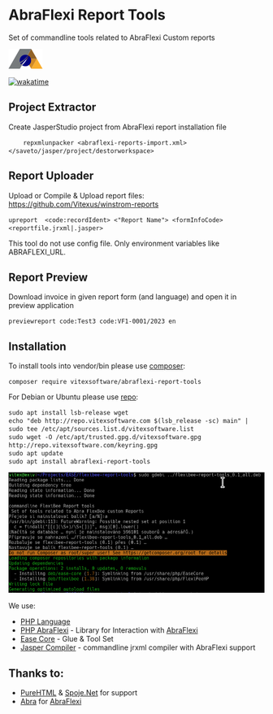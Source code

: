 # AbraFlexi Report Tools

Set of commandline tools related to AbraFlexi Custom reports

![Project Logo](project-logo.png?raw=true)

[![wakatime](https://wakatime.com/badge/user/5abba9ca-813e-43ac-9b5f-b1cfdf3dc1c7/project/9cec785f-7311-4d62-ab1d-7dfcdf74787f.svg)](https://wakatime.com/badge/user/5abba9ca-813e-43ac-9b5f-b1cfdf3dc1c7/project/9cec785f-7311-4d62-ab1d-7dfcdf74787f)

Project Extractor
-----------------


Create JasperStudio project from AbraFlexi report installation file

```shell
    repxmlunpacker <abraflexi-reports-import.xml> </saveto/jasper/project/destorworkspace>
```

Report Uploader
---------------

Upload or Compile & Upload report files: https://github.com/Vitexus/winstrom-reports

```shell
upreport  <code:recordIdent> <"Report Name"> <formInfoCode> <reportfile.jrxml|.jasper>
```

This tool do not use config file. Only environment variables like ABRAFLEXI_URL.

Report Preview
--------------

Download invoice in given report form (and language) and open it in preview application
```shell
previewreport code:Test3 code:VF1-0001/2023 en
```

Installation
------------

To install tools into vendor/bin please use [composer](https://getcomposer.org/):

    composer require vitexsoftware/abraflexi-report-tools

For Debian or Ubuntu please use [repo](http://vitexsoftware.cz/repos.php):

```sheel
sudo apt install lsb-release wget
echo "deb http://repo.vitexsoftware.com $(lsb_release -sc) main" | sudo tee /etc/apt/sources.list.d/vitexsoftware.list
sudo wget -O /etc/apt/trusted.gpg.d/vitexsoftware.gpg http://repo.vitexsoftware.com/keyring.gpg
sudo apt update
sudo apt install abraflexi-report-tools
```


![Debian Installation](debian-screenshot.png?raw=true "Debian example")

We use:

* [PHP Language](https://secure.php.net/)
* [PHP AbraFlexi](https://github.com/Spoje-NET/php-abraflexi) - Library for Interaction with [AbraFlexi](https://abraflexi.eu/)
* [Ease Core](https://github.com/VitexSoftware/php-ease-core) - Glue & Tool Set 
* [Jasper Compiler](https://github.com/VitexSoftware/jaspercompiler) - commandline jrxml compiler with AbraFlexi support

Thanks to:
----------

* [PureHTML](https://purehtml.cz/) & [Spoje.Net]( https://spoje.net/ )  for support
* [Abra](https://abra.eu) for [AbraFlexi](https://abraflexi.eu/)
